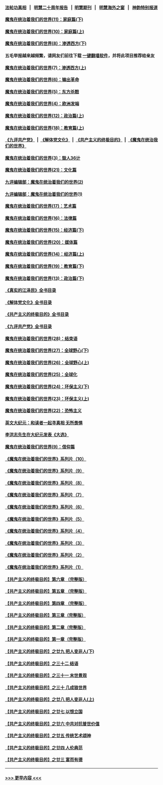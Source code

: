 #### [法轮功真相](https://github.com/gfw-breaker/truth/blob/master/README.md?t=0) &nbsp;&nbsp;|&nbsp;&nbsp; [明慧二十周年报告](https://github.com/gfw-breaker/mh-reports/blob/master/README.md?t=0) &nbsp;&nbsp;|&nbsp;&nbsp;[明慧期刊](https://github.com/gfw-breaker/mh-qikan) &nbsp;&nbsp;|&nbsp;&nbsp; [明慧海外之窗](https://github.com/gfw-breaker/mh-news/blob/master/README.md?t=0) &nbsp;&nbsp;|&nbsp;&nbsp; [神韵特别报道](https://github.com/gfw-breaker/mh-news/blob/master/shenyun.md?t=0)
#### [魔鬼在统治着我们的世界(11)：家庭篇(下)](../pages/nsc422/n10440961.md?t=11190450) 
#### [魔鬼在统治着我们的世界(10)：家庭篇(上)](../pages/nsc422/n10435448.md?t=11190450) 
#### [魔鬼在统治着我们的世界(8)：渗透西方(下)](../pages/nsc422/n10429603.md?t=11190450) 
#### 五毛举报越来越频繁，请网友们前往下载 [一键翻墙软件](https://github.com/gfw-breaker/ssr-accounts)，并将此项目推荐给亲友
#### [魔鬼在统治着我们的世界(7)：渗透西方(上)](../pages/nsc422/n10426013.md?t=11190450) 
#### [魔鬼在统治着我们的世界(6)：输出革命](../pages/nsc422/n10421536.md?t=11190450) 
#### [魔鬼在统治着我们的世界(5)：东方杀戮](../pages/nsc422/n10417707.md?t=11190450) 
#### [魔鬼在统治着我们的世界(4)：欧洲发端](../pages/nsc422/n10414890.md?t=11190450) 
#### [魔鬼在统治着我们的世界(12)：政治篇(上)](../pages/nsc422/n10444576.md?t=11190450) 
#### [魔鬼在统治着我们的世界(18)：教育篇(上)](../pages/nsc422/n10526970.md?t=11190450) 
#### [《九评共产党》](https://github.com/begood0513/9ping.md/blob/master/README.md) &nbsp;|&nbsp; [《解体党文化》](../../../../jtdwh.md/blob/master/README.md)  &nbsp;|&nbsp; [《共产主义的终极目的》](../../../../gczydzjmd.md/blob/master/README.md) &nbsp;|&nbsp; [《魔鬼在统治我们的世界》](../../../../mgztzwmdsj.md/blob/master/README.md) 
#### [魔鬼在统治着我们的世界(3)：毁人36计](../pages/nsc422/n10411583.md?t=11190450) 
#### [魔鬼在统治着我们的世界(21)：文化篇](../pages/nsc422/n10597706.md?t=11190450) 
#### [九评编辑部：魔鬼在统治着我们的世界(2)](../pages/nsc422/n10410036.md?t=11190450) 
#### [九评编辑部：魔鬼在统治着我们的世界(1)](../pages/nsc422/n10406825.md?t=11190450) 
#### [魔鬼在统治着我们的世界(17)：艺术篇](../pages/nsc422/n10499093.md?t=11190450) 
#### [魔鬼在统治着我们的世界(16)：法律篇](../pages/nsc422/n10485969.md?t=11190450) 
#### [魔鬼在统治着我们的世界(15)：经济篇(下)](../pages/nsc422/n10469975.md?t=11190450) 
#### [魔鬼在统治着我们的世界(20)：媒体篇](../pages/nsc422/n10586579.md?t=11190450) 
#### [魔鬼在统治着我们的世界(14)：经济篇(上)](../pages/nsc422/n10457370.md?t=11190450) 
#### [魔鬼在统治着我们的世界(19)：教育篇(下)](../pages/nsc422/n10564808.md?t=11190450) 
#### [魔鬼在统治着我们的世界(13)：政治篇(下)](../pages/nsc422/n10448270.md?t=11190450) 
#### [《真实的江泽民》全书目录](../pages/nsc422/n13721399.md?t=11190450) 
#### [《解体党文化》全书目录](../pages/nsc422/n13721157.md?t=11190450) 
#### [《共产主义的终极目的》全书目录](../pages/nsc422/n13721048.md?t=11190450) 
#### [《九评共产党》全书目录](../pages/nsc422/n13708085.md?t=11190450) 
#### [魔鬼在统治着我们的世界(28)：结束语](../pages/nsc422/n10936246.md?t=11190450) 
#### [魔鬼在统治着我们的世界(27)：全球野心(下)](../pages/nsc422/n10928319.md?t=11190450) 
#### [魔鬼在统治着我们的世界(26)：全球野心(上)](../pages/nsc422/n10900318.md?t=11190450) 
#### [魔鬼在统治着我们的世界(25)：全球化](../pages/nsc422/n10788205.md?t=11190450) 
#### [魔鬼在统治着我们的世界(24)：环保主义(下)](../pages/nsc422/n10695307.md?t=11190450) 
#### [魔鬼在统治着我们的世界(23)：环保主义(上)](../pages/nsc422/n10688613.md?t=11190450) 
#### [魔鬼在统治着我们的世界(22)：恐怖主义](../pages/nsc422/n10614727.md?t=11190450) 
#### [英文大纪元：和读者一起寻真相 无所畏惧](../pages/nsc422/n12542027.md?t=11190450) 
#### [李洪志先生在大纪元发表《大选》](../pages/nsc422/n12534746.md?t=11190450) 
#### [魔鬼在统治着我们的世界(9)：信仰篇](../pages/nsc422/n10432159.md?t=11190450) 
#### [《魔鬼在统治着我们的世界》系列片（10）](../pages/nsc422/n12292670.md?t=11190450) 
#### [《魔鬼在统治着我们的世界》系列片（9）](../pages/nsc422/n12290859.md?t=11190450) 
#### [《魔鬼在统治着我们的世界》系列片（8）](../pages/nsc422/n12287445.md?t=11190450) 
#### [《魔鬼在统治着我们的世界》系列片（7）](../pages/nsc422/n12283425.md?t=11190450) 
#### [《魔鬼在统治着我们的世界》系列片（6）](../pages/nsc422/n12282314.md?t=11190450) 
#### [《魔鬼在统治着我们的世界》系列片（5）](../pages/nsc422/n12281419.md?t=11190450) 
#### [《魔鬼在统治着我们的世界》系列片（4）](../pages/nsc422/n12274024.md?t=11190450) 
#### [《魔鬼在统治着我们的世界》系列片（3）](../pages/nsc422/n12271322.md?t=11190450) 
#### [《魔鬼在统治着我们的世界》系列片（2）](../pages/nsc422/n12269049.md?t=11190450) 
#### [《魔鬼在统治着我们的世界》系列片（1）](../pages/nsc422/n12267575.md?t=11190450) 
#### [【共产主义的终极目的】第六章 （完整版）](../pages/nsc422/n11428913.md?t=11190450) 
#### [【共产主义的终极目的】第五章 （完整版）](../pages/nsc422/n11428912.md?t=11190450) 
#### [【共产主义的终极目的】第四章 （完整版）](../pages/nsc422/n11428907.md?t=11190450) 
#### [【共产主义的终极目的】第三章（完整版）](../pages/nsc422/n11428848.md?t=11190450) 
#### [【共产主义的终极目的】第二章（完整版）](../pages/nsc422/n11428831.md?t=11190450) 
#### [【共产主义的终极目的】第一章（完整版）](../pages/nsc422/n11417651.md?t=11190450) 
#### [【共产主义的终极目的】之廿九 把人变非人(下)](../pages/nsc422/n11344140.md?t=11190450) 
#### [【共产主义的终极目的】之三十二 结语](../pages/nsc422/n11360535.md?t=11190450) 
#### [【共产主义的终极目的】之三十一 末世景观](../pages/nsc422/n11351129.md?t=11190450) 
#### [【共产主义的终极目的】之三十 几成狼世界](../pages/nsc422/n11348280.md?t=11190450) 
#### [【共产主义的终极目的】之廿八 把人变非人(上)](../pages/nsc422/n11340492.md?t=11190450) 
#### [【共产主义的终极目的】之廿七 以恨立国](../pages/nsc422/n11336944.md?t=11190450) 
#### [【共产主义的终极目的】之廿六 中共对抗普世价值](../pages/nsc422/n11324785.md?t=11190450) 
#### [【共产主义的终极目的】之廿五 传统艺术颂神](../pages/nsc422/n11296396.md?t=11190450) 
#### [【共产主义的终极目的】之廿四 人伦典范](../pages/nsc422/n11296397.md?t=11190450) 
#### [【共产主义的终极目的】之廿三 富而有德](../pages/nsc422/n11283598.md?t=11190450) 

----
#### [ >>> 更早内容 <<< ](../indexes/nsc422-earlier.md)
